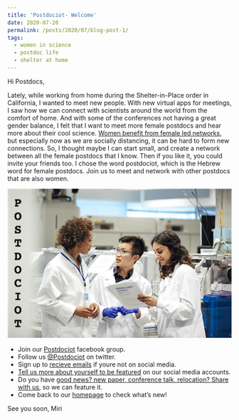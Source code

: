 ```yaml
---
title: 'Postdociot- Welcome'
date: 2020-07-20
permalink: /posts/2020/07/blog-post-1/
tags:
  - women in science
  - postdoc life
  - shelter at home
---
```


Hi Postdocs, 

Lately, while working from home during the Shelter-in-Place order in California, I wanted to meet new people. With new virtual apps for meetings, I saw how we can connect with scientists around the world from the comfort of home. And with some of the conferences not having a great gender balance, I felt that I want to meet more female postdocs and hear more about their cool science. [Women benefit from female led networks](https://www.nature.com/articles/d41586-018-07878-w), but especially now as we are socially distancing, it can be hard to form new connections. So, I thought maybe I can start small, and create a network between all the female postdocs that I know. Then if you like it, you could invite your friends too. I chose the word postdociot, which is the Hebrew word for female postdocs. Join us to meet and network with other postdocs that are also women.


![](/images/postdociot-1.png)


  - Join our [Postdociot](https://www.facebook.com/groups/916327312206421/) facebook group.
  - Follow us [@Postdociot](https://twitter.com/postdociot) on twitter.
  - Sign up to [recieve emails](https://docs.google.com/forms/d/e/1FAIpQLSctmvQmbctSiq-hxlj78Vzox9WPOQSxWH1YNQw6W_7DbFfBlA/viewform) if youre not on social media.
  - [Tell us more about yourself to be featured](https://docs.google.com/forms/d/e/1FAIpQLSctmvQmbctSiq-hxlj78Vzox9WPOQSxWH1YNQw6W_7DbFfBlA/viewform) on our social media accounts.
  - Do you have [good news? new paper, conference talk, relocation? Share with us](https://docs.google.com/forms/d/e/1FAIpQLSeUrewlmvondlPa4fHeecAV7hX6Vu2wKraQybplf0qZ7VzVpw/viewform), so we can feature it.
  - Come back to our [homepage](https://mirikrupkin.github.io/postdociot/) to check what’s new!



See you soon, Miri
